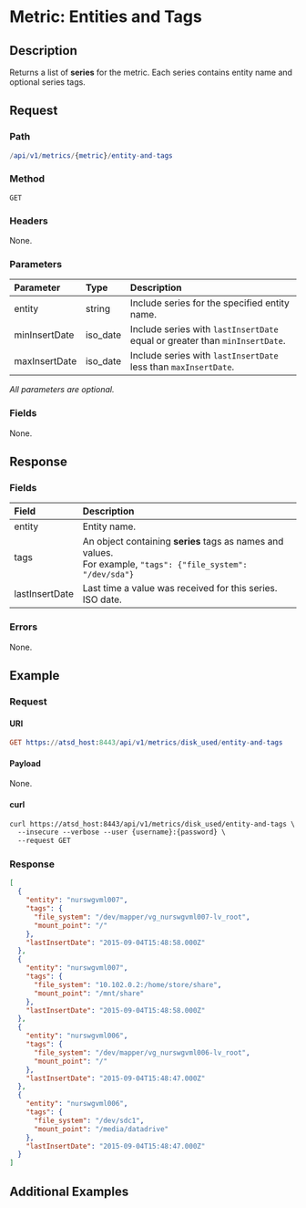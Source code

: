 # Metric: Entities and Tags

## Description 

Returns a list of **series** for the metric. Each series contains entity name and optional series tags.

## Request

### Path

```elm
/api/v1/metrics/{metric}/entity-and-tags
```

### Method

```
GET 
```

### Headers

None.

### Parameters

| **Parameter** |**Type**| **Description** |
|:---|:---|:---|
| entity | string|Include series for the specified entity name. |
|minInsertDate|iso_date|Include series with `lastInsertDate` equal or greater than `minInsertDate`.|
|maxInsertDate|iso_date|Include series with `lastInsertDate` less than `maxInsertDate`.|

_All parameters are optional._

### Fields

None.

## Response

### Fields

| **Field** | **Description** |
|:---|:---|
| entity | Entity name.  |
| tags | An object containing **series** tags as names and values.<br>For example, `"tags": {"file_system": "/dev/sda"}` |
| lastInsertDate |Last time a value was received for this series. ISO date.|

### Errors

None.

## Example

### Request

#### URI

```elm
GET https://atsd_host:8443/api/v1/metrics/disk_used/entity-and-tags
```

#### Payload

None.

#### curl

```eml
curl https://atsd_host:8443/api/v1/metrics/disk_used/entity-and-tags \
  --insecure --verbose --user {username}:{password} \
  --request GET
```

### Response

```json
[
  {
    "entity": "nurswgvml007",
    "tags": {
      "file_system": "/dev/mapper/vg_nurswgvml007-lv_root",
      "mount_point": "/"
    },
    "lastInsertDate": "2015-09-04T15:48:58.000Z"
  },
  {
    "entity": "nurswgvml007",
    "tags": {
      "file_system": "10.102.0.2:/home/store/share",
      "mount_point": "/mnt/share"
    },
    "lastInsertDate": "2015-09-04T15:48:58.000Z"
  },
  {
    "entity": "nurswgvml006",
    "tags": {
      "file_system": "/dev/mapper/vg_nurswgvml006-lv_root",
      "mount_point": "/"
    },
    "lastInsertDate": "2015-09-04T15:48:47.000Z"
  },
  {
    "entity": "nurswgvml006",
    "tags": {
      "file_system": "/dev/sdc1",
      "mount_point": "/media/datadrive"
    },
    "lastInsertDate": "2015-09-04T15:48:47.000Z"
  }
]
```

## Additional Examples





